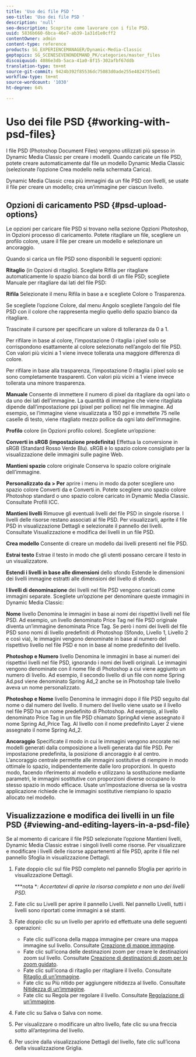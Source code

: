 ```yaml
---
title: 'Uso dei file PSD '
seo-title: 'Uso dei file PSD '
description: 'null'
seo-description: Scoprite come lavorare con i file PSD.
uuid: 5836b660-6bca-46e7-ab39-1a31d1e0cff2
contentOwner: admin
content-type: reference
products: SG_EXPERIENCEMANAGER/Dynamic-Media-Classic
geptopics: SG_SCENESEVENONDEMAND_PK/categories/master_files
discoiquuid: 4086e3db-5aca-41a0-8f15-302afbf67ddb
translation-type: tm+mt
source-git-commit: 9424b392f85536dc75083d0ade255e4824755ed1
workflow-type: tm+mt
source-wordcount: '1030'
ht-degree: 64%

---
```



# Uso dei file PSD {#working-with-psd-files}

I file PSD (Photoshop Document Files) vengono utilizzati più spesso in Dynamic Media Classic per creare i modelli. Quando caricate un file PSD, potete creare automaticamente dal file un modello Dynamic Media Classic (selezionate l’opzione Crea modello nella schermata Carica).

Dynamic Media Classic crea più immagini da un file PSD con livelli, se usate il file per creare un modello; crea un’immagine per ciascun livello.

## Opzioni di caricamento PSD {#psd-upload-options}

Le opzioni per caricare file PSD si trovano nella sezione Opzioni Photoshop, in Opzioni processo di caricamento. Potete ritagliare un file, scegliere un profilo colore, usare il file per creare un modello e selezionare un ancoraggio.

Quando si carica un file PSD sono disponibili le seguenti opzioni:

**Ritaglio** (in Opzioni di ritaglio). Scegliete Rifila per ritagliare automaticamente lo spazio bianco dai bordi di un file PSD; scegliete Manuale per ritagliare dai lati del file PSD:

**Rifila** Selezionate il menu Rifila in base a e scegliete Colore o Trasparenza.

Se scegliete l’opzione Colore, dal menu Angolo scegliete l’angolo del file PSD con il colore che rappresenta meglio quello dello spazio bianco da ritagliare.

Trascinate il cursore per specificare un valore di tolleranza da 0 a 1.

Per rifilare in base al colore, l’impostazione 0 ritaglia i pixel solo se corrispondono esattamente al colore selezionato nell’angolo del file PSD. Con valori più vicini a 1 viene invece tollerata una maggiore differenza di colore. 

Per rifilare in base alla trasparenza, l’impostazione 0 ritaglia i pixel solo se sono completamente trasparenti. Con valori più vicini a 1 viene invece tollerata una minore trasparenza. 

**Manuale** Consente di immettere il numero di pixel da ritagliare da ogni lato o da uno dei lati dell’immagine. La quantità di immagine che viene ritagliata dipende dall’impostazione ppi (pixel per pollice) nel file immagine. Ad esempio, se l’immagine viene visualizzata a 150 ppi e immettete 75 nelle caselle di testo, viene ritagliato mezzo pollice da ogni lato dell’immagine.

**Profilo** colore (in Opzioni profilo colore). Scegliete un’opzione:

**Converti in sRGB (impostazione predefinita)** Effettua la conversione in sRGB (Standard Rosso Verde Blu). sRGB è lo spazio colore consigliato per la visualizzazione delle immagini sulle pagine Web.

**Mantieni spazio** colore originale Conserva lo spazio colore originale dell’immagine.

**Personalizzato da > Per** aprire i menu in modo da poter scegliere uno spazio colore Converti da e Converti in. Potete scegliere uno spazio colore Photoshop standard o uno spazio colore caricato in Dynamic Media Classic. Consultate Profili ICC.

**Mantieni livelli** Rimuove gli eventuali livelli del file PSD in singole risorse. I livelli delle risorse restano associati al file PSD. Per visualizzarli, aprite il file PSD in visualizzazione Dettagli e selezionate il pannello dei livelli. Consultate Visualizzazione e modifica dei livelli in un file PSD.

**Crea modello** Consente di creare un modello dai livelli presenti nel file PSD.

**Estrai testo** Estrae il testo in modo che gli utenti possano cercare il testo in un visualizzatore.

**Estendi i livelli in base alle dimensioni** dello sfondo Estende le dimensioni dei livelli immagine estratti alle dimensioni del livello di sfondo.

**I livelli di denominazione** dei livelli nel file PSD vengono caricati come immagini separate. Scegliete un’opzione per denominare queste immagini in Dynamic Media Classic:

**Nome** livello Denomina le immagini in base ai nomi dei rispettivi livelli nel file PSD. Ad esempio, un livello denominato Price Tag nel file PSD originale diventa un’immagine denominata Price Tag. Se però i nomi dei livelli del file PSD sono nomi di livello predefiniti di Photoshop (Sfondo, Livello 1, Livello 2 e così via), le immagini vengono denominate in base al numero del rispettivo livello nel file PSD e non in base al nome predefinito del livello.

**Photoshop e Numero** livello Denomina le immagini in base ai numeri dei rispettivi livelli nel file PSD, ignorando i nomi dei livelli originali. Le immagini vengono denominate con il nome file di Photoshop a cui viene aggiunto un numero di livello. Ad esempio, il secondo livello di un file con nome Spring Ad.psd viene denominato Spring Ad_2 anche se in Photoshop tale livello aveva un nome personalizzato.

**Photoshop e Nome** livello Denomina le immagini dopo il file PSD seguito dal nome o dal numero del livello. Il numero del livello viene usato se il livello nel file PSD ha un nome predefinito di Photoshop. Ad esempio, al livello denominato Price Tag in un file PSD chiamato SpringAd viene assegnato il nome Spring Ad_Price Tag. Al livello con il nome predefinito Layer 2 viene assegnato il nome Spring Ad_2.

**Ancoraggio** Specificate il modo in cui le immagini vengono ancorate nei modelli generati dalla composizione a livelli generata dal file PSD. Per impostazione predefinita, la posizione di ancoraggio è al centro. L’ancoraggio centrale permette alle immagini sostitutive di riempire in modo ottimale lo spazio, indipendentemente dalle loro proporzioni. In questo modo, facendo riferimento al modello e utilizzano la sostituzione mediante parametri, le immagini sostitutive con proporzioni diverse occupano lo stesso spazio in modo efficace. Usate un’impostazione diversa se la vostra applicazione richiede che le immagini sostitutive riempiano lo spazio allocato nel modello.

## Visualizzazione e modifica dei livelli in un file PSD {#viewing-and-editing-layers-in-a-psd-file}

Se al momento di caricare il file PSD selezionate l’opzione Mantieni livelli, Dynamic Media Classic estrae i singoli livelli come risorse. Per visualizzare e modificare i livelli delle risorse appartenenti al file PSD, aprite il file nel pannello Sfoglia in visualizzazione Dettagli.

1. Fate doppio clic sul file PSD completo nel pannello Sfoglia per aprirlo in visualizzazione Dettagli.

   ***nota **: Accertatevi di aprire la risorsa completa e non uno dei livelli PSD.*

1. Fate clic su Livelli per aprire il pannello Livelli. Nel pannello Livelli, tutti i livelli sono riportati come immagini a sé stanti.
1. Fate doppio clic su un livello per aprirlo ed effettuate una delle seguenti operazioni:

   * Fate clic sull’icona della mappa immagine per creare una mappa immagine sul livello. Consultate [Creazione di mappe immagine](creating-image-maps.md#creating_image_maps).
   * Fate clic sull’icona delle destinazioni zoom per creare le destinazioni zoom sul livello. Consultate [Creazione di destinazioni di zoom per lo zoom guidato](creating-zoom-targets-guided-zoom.md#creating_zoom_targets_for_guided_zoom).
   * Fate clic sull’icona di ritaglio per ritagliare il livello. Consultate [Ritaglio di un’immagine](cropping-image.md#cropping_an_image).
   * Fate clic su Più nitido per aggiungere nitidezza al livello. Consultate [Nitidezza di un’immagine](sharpening-image.md#sharpening_an_image).
   * Fate clic su Regola per regolare il livello. Consultate [Regolazione di un’immagine](adjusting-image.md#adjusting_an_image).

1. Fate clic su Salva o Salva con nome.
1. Per visualizzare o modificare un altro livello, fate clic su una freccia sotto all’anteprima del livello.
1. Per uscire dalla visualizzazione Dettagli del livello, fate clic sull’icona della visualizzazione Griglia.

